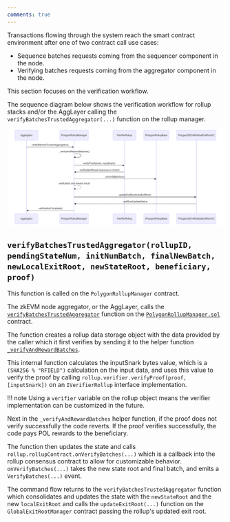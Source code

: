 ```yaml
---
comments: true
---
```


Transactions flowing through the system reach the smart contract environment after one of two contract call use cases:

- Sequence batches requests coming from the sequencer component in the node.
- Verifying batches requests coming from the aggregator component in the node.

This section focuses on the verification workflow. 

The sequence diagram below shows the verification workflow for rollup stacks and/or the AggLayer calling the `verifyBatchesTrustedAggregator(...)` function on the rollup manager.

![Polygon Solidity consensus verification flow](../../../../img/cdk/high-level-architecture/verification-flow.png)

## `verifyBatchesTrustedAggregator(rollupID, pendingStateNum, initNumBatch, finalNewBatch, newLocalExitRoot, newStateRoot, beneficiary, proof)`

This function is called on the `PolygonRollupManager` contract.

The zkEVM node aggregator, or the AggLayer, calls the [`verifyBatchesTrustedAggregator`](https://github.com/0xPolygonHermez/zkevm-contracts/blob/b2a62e6af5738366e7494e8312184b1d6fdf287c/contracts/v2/PolygonRollupManager.sol#L921) function on the [`PolygonRollupManager.sol`](https://github.com/0xPolygonHermez/zkevm-contracts/blob/feature/etrog/contracts/v2/PolygonRollupManager.sol) contract.

The function creates a rollup data storage object with the data provided by the caller which it first verifies by sending it to the helper function [`_verifyAndRewardBatches`](https://github.com/0xPolygonHermez/zkevm-contracts/blob/b2a62e6af5738366e7494e8312184b1d6fdf287c/contracts/v2/PolygonRollupManager.sol#L977). 

This internal function calculates the inputSnark bytes value, which is a `(SHA256 % "RFIELD")` calculation on the input data, and uses this value to verify the proof by calling `rollup.verifier.verifyProof(proof, [inputSnark])` on an `IVerifierRollup` interface implementation. 

!!! note
    Using a `verifier` variable on the rollup object means the verifier implementation can be customized in the future.

Next in the `_verifyAndRewardBatches` helper function, if the proof does not verify successfully the code reverts. If the proof verifies successfully, the code pays POL rewards to the beneficiary. 

The function then updates the state and calls `rollup.rollupContract.onVerifyBatches(...)` which is a callback into the rollup consensus contract to allow for customizable behavior. `onVerifyBatches(...)` takes the new state root and final batch, and emits a `VerifyBatches(...)` event.

The command flow returns to the `verifyBatchesTrustedAggregator` function which consolidates and updates the state with the `newStateRoot` and the new `localExitRoot` and calls the `updateExitRoot(...)` function on the `GlobalExitRootManager` contract passing the rollup's updated exit root.
